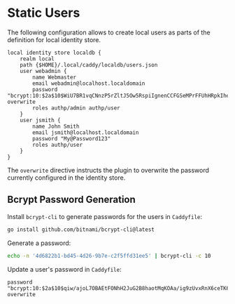 # Static Users

The following configuration allows to create local users as parts
of the definition for local identity store.

```
local identity store localdb {
    realm local
    path {$HOME}/.local/caddy/localdb/users.json
    user webadmin {
        name Webmaster
        email webadmin@localhost.localdomain
        password "bcrypt:10:$2a$10$WiU7BR1vqCNnzP5rZltJ5Ow5RspiIgnenCCFGSeMPrFFUhHRpkIhe" overwrite
        roles authp/admin authp/user
    }
    user jsmith {
        name John Smith
        email jsmith@localhost.localdomain
        password "My@Password123"
        roles authp/user
    }
}
```

The `overwrite` directive instructs the plugin to overwrite the password
currently configured in the identity store.

## Bcrypt Password Generation

Install `bcrypt-cli` to generate passwords for the users in `Caddyfile`:

```bash
go install github.com/bitnami/bcrypt-cli@latest
```

Generate a password:

```bash
echo -n '4d6822b1-bd45-4d26-9b7e-c2f5ffd31ee5' | bcrypt-cli -c 10
```

Update a user's password in `Caddyfile`:

```
password "bcrypt:10:$2a$10$qiw/ajoL7OBAEtFONhH2JuG2B8haotMqKOAa/ig9zUvxRnX6ceTK6" overwrite
```